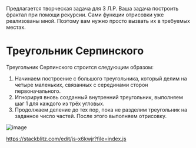 Предлагается творческая задача для 3 Л.Р.
Ваша задача построить фрактал при помощи рекурсии. Сами функции отрисовки уже реализованы мной. Поэтому вам нужно просто вызвать их в требуемых местах.

# Треугольник Серпинского

Треугольник Серпинского строится следующим образом:
1.  Начинаем построение с большого треугольника, который делим на четыре маленьких, связанных с серединами сторон первоначального.
2.  Игнорируя вновь созданный внутренний треугольник, выполняем шаг 1 для каждого из трёх угловых.
3.  Продолжаем деление до тех пор, пока не разделим треугольник на заданное число частей. После этого выполняем отрисовку.

![image](https://user-images.githubusercontent.com/33377076/197621915-db062b46-5d3c-48d2-907c-7c136b911e55.png)

https://stackblitz.com/edit/js-x6kwjr?file=index.js
